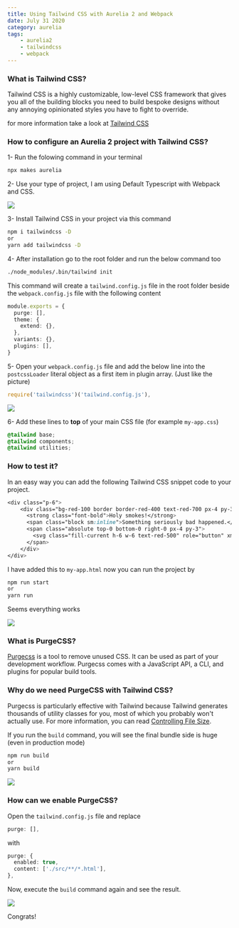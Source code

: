 ```yaml
---
title: Using Tailwind CSS with Aurelia 2 and Webpack
date: July 31 2020
category: aurelia
tags:
    - aurelia2
    - tailwindcss
    - webpack
---
```


### What is Tailwind CSS?

Tailwind CSS is a highly customizable, low-level CSS framework that gives you all of the building blocks you need to build bespoke designs without any annoying opinionated styles you have to fight to override.

for more information take a look at [Tailwind CSS](https://tailwindcss.com/)

<!-- more -->

### How to configure an Aurelia 2 project with Tailwind CSS?

1- Run the folowing command in your terminal

``` bash
npx makes aurelia
```

2- Use your type of project, I am using Default Typescript with Webpack and CSS.

![](/images/aurelia-2-with-tailwindcss-and-webpack/1.png)

3- Install Tailwind CSS in your project via this command

``` bash
npm i tailwindcss -D
or
yarn add tailwindcss -D
```

4- After installation go to the root folder and run the below command too

``` bash
./node_modules/.bin/tailwind init
```

This command will create a `tailwind.config.js` file in the root folder beside the `webpack.config.js` file with the following content

``` typescript
module.exports = {
  purge: [],
  theme: {
    extend: {},
  },
  variants: {},
  plugins: [],
}
```

5- Open your `webpack.config.js` file and add the below line into the `postcssLoader` literal object as a first item in plugin array. (Just like the picture)

``` typescript
require('tailwindcss')('tailwind.config.js'),
```

![](/images/aurelia-2-with-tailwindcss-and-webpack/2.png)

6- Add these lines to **top** of your main CSS file (for example `my-app.css`)

```css
@tailwind base;
@tailwind components;
@tailwind utilities;
```

### How to test it?

In an easy way you can add the following Tailwind CSS snippet code to your project.

``` css
<div class="p-6">
	<div class="bg-red-100 border border-red-400 text-red-700 px-4 py-3 rounded relative" role="alert">
	  <strong class="font-bold">Holy smokes!</strong>
	  <span class="block sm:inline">Something seriously bad happened.</span>
	  <span class="absolute top-0 bottom-0 right-0 px-4 py-3">
		<svg class="fill-current h-6 w-6 text-red-500" role="button" xmlns="http://www.w3.org/2000/svg" viewBox="0 0 20 20"><title>Close</title><path d="M14.348 14.849a1.2 1.2 0 0 1-1.697 0L10 11.819l-2.651 3.029a1.2 1.2 0 1 1-1.697-1.697l2.758-3.15-2.759-3.152a1.2 1.2 0 1 1 1.697-1.697L10 8.183l2.651-3.031a1.2 1.2 0 1 1 1.697 1.697l-2.758 3.152 2.758 3.15a1.2 1.2 0 0 1 0 1.698z"/></svg>
	  </span>
	</div>
</div>
```

I have added this to `my-app.html` now you can run the project by 

``` bash
npm run start
or
yarn run 
```

Seems everything works

![](/images/aurelia-2-with-tailwindcss-and-webpack/3.png)

### What is PurgeCSS?

[Purgecss](https://github.com/FullHuman/purgecss) is a tool to remove unused CSS. It can be used as part of your development workflow. Purgecss comes with a JavaScript API, a CLI, and plugins for popular build tools.

### Why do we need PurgeCSS with Tailwind CSS?

Purgecss is particularly effective with Tailwind because Tailwind generates thousands of utility classes for you, most of which you probably won't actually use. For more information, you can read [Controlling File Size](https://tailwindcss.com/docs/controlling-file-size/).

If you run the `build` command, you will see the final bundle side is huge (even in production mode)

``` bash
npm run build
or
yarn build 
```

![](/images/aurelia-2-with-tailwindcss-and-webpack/4.png)

### How can we enable PurgeCSS?

Open the `tailwind.config.js` file and replace 

``` typescript
purge: [],
```

with

``` typescript
purge: {
  enabled: true,
  content: ['./src/**/*.html'],
},
```

Now, execute the `build` command again and see the result.

![](/images/aurelia-2-with-tailwindcss-and-webpack/5.png)

Congrats!

